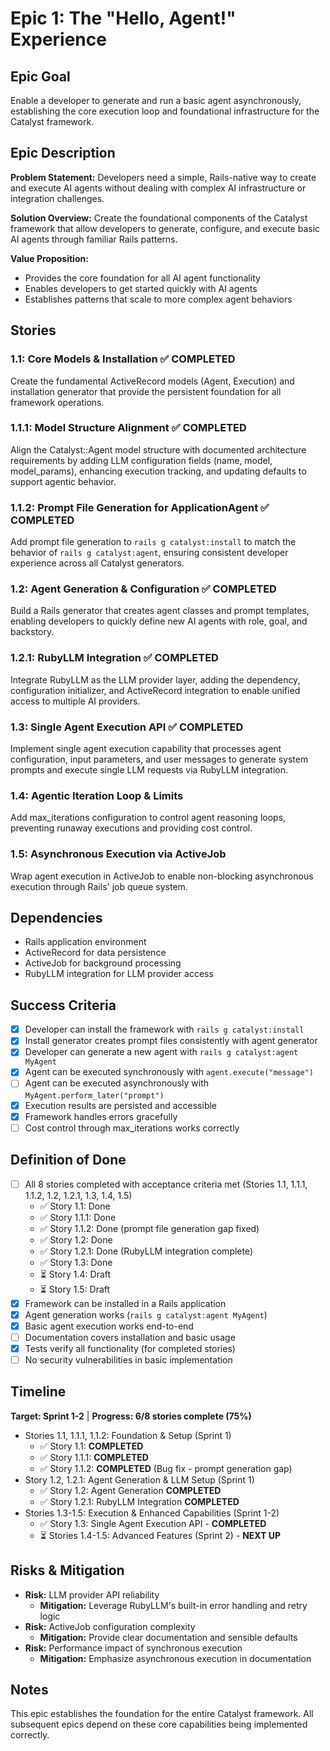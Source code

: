 # Epic 1: The "Hello, Agent!" Experience

## Epic Goal
Enable a developer to generate and run a basic agent asynchronously, establishing the core execution loop and foundational infrastructure for the Catalyst framework.

## Epic Description

**Problem Statement:**
Developers need a simple, Rails-native way to create and execute AI agents without dealing with complex AI infrastructure or integration challenges.

**Solution Overview:**
Create the foundational components of the Catalyst framework that allow developers to generate, configure, and execute basic AI agents through familiar Rails patterns.

**Value Proposition:**
- Provides the core foundation for all AI agent functionality
- Enables developers to get started quickly with AI agents
- Establishes patterns that scale to more complex agent behaviors

## Stories

### 1.1: Core Models & Installation ✅ **COMPLETED**
Create the fundamental ActiveRecord models (Agent, Execution) and installation generator that provide the persistent foundation for all framework operations.

### 1.1.1: Model Structure Alignment ✅ **COMPLETED**
Align the Catalyst::Agent model structure with documented architecture requirements by adding LLM configuration fields (name, model, model_params), enhancing execution tracking, and updating defaults to support agentic behavior.

### 1.1.2: Prompt File Generation for ApplicationAgent ✅ **COMPLETED**
Add prompt file generation to `rails g catalyst:install` to match the behavior of `rails g catalyst:agent`, ensuring consistent developer experience across all Catalyst generators.

### 1.2: Agent Generation & Configuration ✅ **COMPLETED**
Build a Rails generator that creates agent classes and prompt templates, enabling developers to quickly define new AI agents with role, goal, and backstory.

### 1.2.1: RubyLLM Integration ✅ **COMPLETED**
Integrate RubyLLM as the LLM provider layer, adding the dependency, configuration initializer, and ActiveRecord integration to enable unified access to multiple AI providers.

### 1.3: Single Agent Execution API ✅ **COMPLETED**
Implement single agent execution capability that processes agent configuration, input parameters, and user messages to generate system prompts and execute single LLM requests via RubyLLM integration.

### 1.4: Agentic Iteration Loop & Limits
Add max_iterations configuration to control agent reasoning loops, preventing runaway executions and providing cost control.

### 1.5: Asynchronous Execution via ActiveJob
Wrap agent execution in ActiveJob to enable non-blocking asynchronous execution through Rails' job queue system.

## Dependencies
- Rails application environment
- ActiveRecord for data persistence
- ActiveJob for background processing
- RubyLLM integration for LLM provider access

## Success Criteria
- [x] Developer can install the framework with `rails g catalyst:install`
- [x] Install generator creates prompt files consistently with agent generator
- [x] Developer can generate a new agent with `rails g catalyst:agent MyAgent`
- [x] Agent can be executed synchronously with `agent.execute("message")`
- [ ] Agent can be executed asynchronously with `MyAgent.perform_later("prompt")`
- [x] Execution results are persisted and accessible
- [x] Framework handles errors gracefully
- [ ] Cost control through max_iterations works correctly

## Definition of Done
- [ ] All 8 stories completed with acceptance criteria met (Stories 1.1, 1.1.1, 1.1.2, 1.2, 1.2.1, 1.3, 1.4, 1.5)
  - ✅ Story 1.1: Done
  - ✅ Story 1.1.1: Done
  - ✅ Story 1.1.2: Done (prompt file generation gap fixed)
  - ✅ Story 1.2: Done
  - ✅ Story 1.2.1: Done (RubyLLM integration complete)
  - ✅ Story 1.3: Done
  - ⏳ Story 1.4: Draft
  - ⏳ Story 1.5: Draft
- [x] Framework can be installed in a Rails application
- [x] Agent generation works (`rails g catalyst:agent MyAgent`)
- [x] Basic agent execution works end-to-end
- [ ] Documentation covers installation and basic usage
- [x] Tests verify all functionality (for completed stories)
- [ ] No security vulnerabilities in basic implementation

## Timeline
**Target: Sprint 1-2** | **Progress: 6/8 stories complete (75%)**

- Stories 1.1, 1.1.1, 1.1.2: Foundation & Setup (Sprint 1) 
  - ✅ Story 1.1: **COMPLETED**
  - ✅ Story 1.1.1: **COMPLETED**
  - ✅ Story 1.1.2: **COMPLETED** (Bug fix - prompt generation gap)
- Story 1.2, 1.2.1: Agent Generation & LLM Setup (Sprint 1)
  - ✅ Story 1.2: Agent Generation **COMPLETED**
  - ✅ Story 1.2.1: RubyLLM Integration **COMPLETED**
- Stories 1.3-1.5: Execution & Enhanced Capabilities (Sprint 1-2)
  - ✅ Story 1.3: Single Agent Execution API - **COMPLETED**
  - ⏳ Stories 1.4-1.5: Advanced Features (Sprint 2) - **NEXT UP**

## Risks & Mitigation
- **Risk:** LLM provider API reliability
  - **Mitigation:** Leverage RubyLLM's built-in error handling and retry logic
- **Risk:** ActiveJob configuration complexity
  - **Mitigation:** Provide clear documentation and sensible defaults
- **Risk:** Performance impact of synchronous execution
  - **Mitigation:** Emphasize asynchronous execution in documentation

## Notes
This epic establishes the foundation for the entire Catalyst framework. All subsequent epics depend on these core capabilities being implemented correctly.